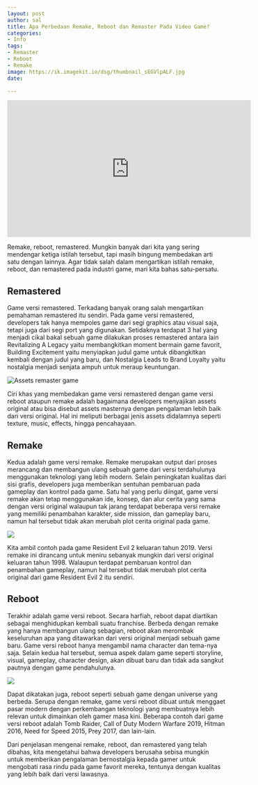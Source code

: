 ```yaml
---
layout: post
author: sal
title: Apa Perbedaan Remake, Reboot dan Remaster Pada Video Game?
categories:
- Info
tags:
- Remaster
- Reboot
- Remake
image: https://ik.imagekit.io/dsg/thumbnail_sEGVlpALF.jpg
date: 

---
```

<div class="embed-container"> <iframe width="560" height="315" src="https://www.youtube.com/embed/Izp5VNnf04Y" title="YouTube video player" frameborder="0" allow="accelerometer; autoplay; clipboard-write; encrypted-media; gyroscope; picture-in-picture" allowfullscreen></iframe> </div>

Remake, reboot, remastered. Mungkin banyak dari kita yang sering mendengar ketiga istilah tersebut, tapi masih bingung membedakan arti satu dengan lainnya. Agar tidak salah dalam mengartikan istilah remake, reboot, dan remastered pada industri game, mari kita bahas satu-persatu.

## Remastered

Game versi remastered. Terkadang banyak orang salah mengartikan pemahaman remastered itu sendiri. Pada game versi remastered, developers tak hanya mempoles game dari segi graphics atau visual saja, tetapi juga dari segi port yang digunakan. Setidaknya terdapat 3 hal yang menjadi cikal bakal sebuah game dilakukan proses remastered antara lain Revitalizing A Legacy yaitu membangkitkan moment bermain game favorit, Building Excitement yaitu menyiapkan judul game untuk dibangkitkan kembali dengan judul yang baru, dan Nostalgia Leads to Brand Loyalty yaitu nostalgia menjadi senjata ampuh untuk meraup keuntungan.

![](https://ik.imagekit.io/dsg/vlcsnap-2021-04-10-10h22m08s485_ysZbgee9X.png "Assets remaster game")

Ciri khas yang membedakan game versi remastered dengan game versi reboot ataupun remake adalah bagaimana developers menyajikan assets original atau bisa disebut assets masternya dengan pengalaman lebih baik dari versi original. Hal ini meliputi berbagai jenis assets didalamnya seperti texture, music, effects, hingga pencahayaan.

## Remake

Kedua adalah game versi remake. Remake merupakan output dari proses merancang dan membangun ulang sebuah game dari versi terdahulunya menggunakan teknologi yang lebih modern. Selain peningkatan kualitas dari sisi grafis, developers juga memberikan sentuhan pembaruan pada gameplay dan kontrol pada game. Satu hal yang perlu diingat, game versi remake akan tetap menggunakan ide, konsep, dan alur cerita yang sama dengan versi original walaupun tak jarang terdapat beberapa versi remake yang memiliki penambahan karakter, side mission, dan gameplay baru, namun hal tersebut tidak akan merubah plot cerita original pada game.

![](https://ik.imagekit.io/dsg/vlcsnap-2021-04-10-10h24m26s008_VENT3YCbp.png)

Kita ambil contoh pada game Resident Evil 2 keluaran tahun 2019. Versi remake ini dirancang untuk meniru sebanyak mungkin dari versi original keluaran tahun 1998. Walaupun terdapat pembaruan kontrol dan penambahan gameplay, namun hal tersebut tidak merubah plot cerita original dari game Resident Evil 2 itu sendiri.

## Reboot

Terakhir adalah game versi reboot. Secara harfiah, reboot dapat diartikan sebagai menghidupkan kembali suatu franchise. Berbeda dengan remake yang hanya membangun ulang sebagian, reboot akan merombak keseluruhan apa yang ditawarkan dari versi original menjadi sebuah game baru. Game versi reboot hanya mengambil nama character dan tema-nya saja. Selain kedua hal tersebut, semua aspek dalam game seperti storyline, visual, gameplay, character design, akan dibuat baru dan tidak ada sangkut pautnya dengan game pendahulunya.

![](https://ik.imagekit.io/dsg/vlcsnap-2021-04-10-10h26m05s146_vy1GCWOL5.png)

Dapat dikatakan juga, reboot seperti sebuah game dengan universe yang berbeda. Serupa dengan remake, game versi reboot dibuat untuk menggaet pasar modern dengan perkembangan teknologi yang membuatnya lebih relevan untuk dimainkan oleh gamer masa kini. Beberapa contoh dari game versi reboot adalah Tomb Raider, Call of Duty Modern Warfare 2019, Hitman 2016, Need for Speed 2015, Prey 2017, dan lain-lain.

Dari penjelasan mengenai remake, reboot, dan remastered yang telah dibahas, kita mengetahui bahwa developers berusaha sebisa mungkin untuk memberikan pengalaman bernostalgia kepada gamer untuk mengobati rasa rindu pada game favorit mereka, tentunya dengan kualitas yang lebih baik dari versi lawasnya.